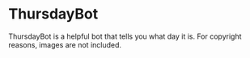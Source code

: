 # ThursdayBot

ThursdayBot is a helpful bot that tells you what day it is. For copyright reasons, images are not included.